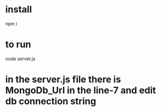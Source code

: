 # install
npm i

# to run
node server.js

# in the server.js file there is MongoDb_Url in the line-7 and edit db connection string
